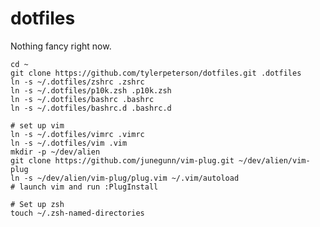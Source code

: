# dotfiles

Nothing fancy right now.

    cd ~
    git clone https://github.com/tylerpeterson/dotfiles.git .dotfiles
    ln -s ~/.dotfiles/zshrc .zshrc
    ln -s ~/.dotfiles/p10k.zsh .p10k.zsh
    ln -s ~/.dotfiles/bashrc .bashrc
    ln -s ~/.dotfiles/bashrc.d .bashrc.d

    # set up vim
    ln -s ~/.dotfiles/vimrc .vimrc
    ln -s ~/.dotfiles/vim .vim
    mkdir -p ~/dev/alien
    git clone https://github.com/junegunn/vim-plug.git ~/dev/alien/vim-plug
    ln -s ~/dev/alien/vim-plug/plug.vim ~/.vim/autoload
    # launch vim and run :PlugInstall

    # Set up zsh
    touch ~/.zsh-named-directories
